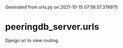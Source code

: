 Generated from urls.py on 2021-10-15 07:56:57.376975

# peeringdb_server.urls

Django url to view routing.
